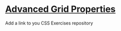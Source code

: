 # [Advanced Grid Properties](https://www.theodinproject.com/lessons/node-path-intermediate-html-and-css-advanced-grid-properties)


Add a link to you CSS Exercises repository